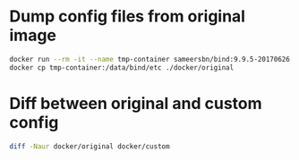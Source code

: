 
# Dump config files from original image

```sh
docker run --rm -it --name tmp-container sameersbn/bind:9.9.5-20170626 bash
docker cp tmp-container:/data/bind/etc ./docker/original
```

# Diff between original and custom config

```sh
diff -Naur docker/original docker/custom
```
